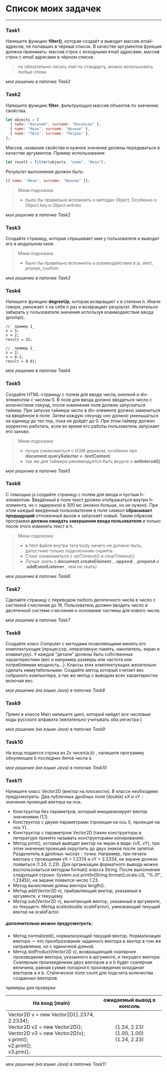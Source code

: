 # Список моих задачек

---

### Task1

Напишите функцию **filter()**, которая создаёт и выводит массив email-адресов, не попавших в чёрный список. В качестве аргументов функция должна принимать: массив строк с исходными email адресами, массив строк с email адресами в чёрном списке.

> не обязательно писать mail по стандарту, можно использовать любые слова

_мое решение в папочке Task2_

### Task2

Напишите функцию **filter**, фильтрующую массив объектов по значению свойства.

```js
let objects = [
  { name: "Василий", surname: "Васильев" },
  { name: "Иван", surname: "Иванов" },
  { name: "Пётр", surname: "Петров" },
];
```

Массив, название свойства и нужное значение должны передаваться в качестве аргументов. Пример использования:

```js
let result = filter(objects, "name", "Иван");
```

Результат выполнения должен быть:

```js
[{ name: "Иван", surname: "Иванов" }];
```

> Мини подсказка:
>
> - было бы правильно вспомнить о методах Object,
>   Особенно о Object.key и Object.entries

_мое решение в папочке Task2_

### Task3

Создайте страницу, которая спрашивает имя у пользователя и выводит его в модальном окне.

> Мини подсказка:
>
> - было бы правильно вспомнить о взаимодействие в js, alert, prompt, confirm

_мое решение в папочке Task3_

### Task4

Напишите функцию **degreeUp**, которая возвращает x в степени n. Иначе говоря, умножает x на себя n раз и возвращает результат. Желательно забирать у пользователя значения используя взаимодействие ввода (prompt).

```
// _пример 1_
n = 5;
x = 2;
result = 32;

// _пример 2_
n = 2;
x = 0.1;
result = 0.01;
```

_мое решение в папочке Task4_

### Task5

Создайте HTML-страницу с полем для ввода числа, кнопкой и div-элементом с числом 0. В поле для ввода должно вводиться число с количеством секунд, после изменения поля должен запускаться таймер. При запуске таймера число в div-элементе должно замениться на введённое в поле. Затем каждую секунду оно должно уменьшаться на единицу до тех пор, пока не дойдёт до 0. При этом таймер должен корректно работать, если во время его работы пользователь запускает его заново.

> Мини подсказка:
>
> - лучше ознакомиться с DOM деревом, особенно про **document.querySelector** и **.textContent**
> - так же для таймера рекомендуется быть вкурсе о **setInterval()**

_мое решение в папочке Task5_

### Task6

С помощью js создайте страницу с полем для ввода и пустым h-элементом. Введённый в поле текст должен отображаться внутри h-элемента, но с задержкой в 300 мс (можно больше, но не нужно). При этом каждый введённый пользователем в поле символ **сбрасывает предыдущий** отложенный вызов и запускает новый. Таким образом программа **должна ожидать завершения ввода пользователя** и только после этого изменять текст в h.

> Мини подсказка:
>
> - в html файле внутри тега body ничего не должно быть, допустимо только подключение скрипта
> - Стоит ознакомиться с setTimeout() и clearTimeout()
> - Лучше знать о **document.createElement** , **.append** , **.prepend** и **.addEventListener** , чем не знать)

_мое решение в папочке Task6_

### Task7

Сделайте страницу с переводом любого десятичного числа в число
с системой счисления до 16. Пользователь должен вводить число в десятичной системе счисления и основание системы для нового числа.

_мое решение в папочке Task7_

### Task8
Cоздайте класс Computer  c  методами позволяющими менять его комплектующие (процессор, оперативную память, накопитель, экран и клавиатуру).
У каждой "детали" должны быть собственные характеристики (вес и например размеры или частота или потребляемая мощность...).
Классы этих комплектующих желательно сделать иммутабельными.
Создайте метод который считает вес собраного компьютера, а так же метод с выводом всех характеристик включая вес.

_мое решение (на языке Java) в папочке Task8_

### Task9
Прямо в классе Main напишите цикл, который найдет все числовые коды русского алфавита (желательно учитывать оба регистра )

_мое решение (на языке Java) в папочке Task9_

### Task10
На вход подается строка из 2х чисел(a,b) , напишите программу обнуляющее b последних битов числа а

_мое решение (на языке Java) в папочке Task10_

### Task11

Напишите класс Vector2D (вектор на плоскости).
В классе необходимо предусмотреть:
Два публичных дробных поля (double) vX и vY - значения проекций вектора на оси.
- Конструктор без параметров, который инициализирует вектор значениями (1,1).
- Конструктор с двумя параметрами (проекция на ось X, проекция на ось Y).
 - Конструктор с параметром Vector2D (такие конструкторы в литературе принято называть конструкторами копирования).
 - Метод print(), который выводит вектор на экран в виде: (vX, vY), при этом значения проекций округлить до двух знаков после запятой. Разделитель в дробных числах - точка. Например, при печати вектора с проекциями vX = 1.2374 и vY = 2.2334, на экране должно появиться (1.24, 2.23).
Для организации форматного вывода можно воспользоваться методом format() класса String. После выполнения следующей строки: System.out.println(String.format(Locale.US, "%.2f", 1.2345)); на экране появится число 1.23.
 - Метод вычисления длины вектора length().
 - Метод add(Vector2D v), прибавляющий вектор, указанный в аргументе, к текущему.
 - Метод sub(Vector2D v), вычитающий вектор, указанный в аргументе, из текущего.
Метод scale(double scaleFactor), умножающий текущий вектор на scaleFactor.

##### дополнительно можно предусмотреть:
 - Метод normalized(), нормализующий текущий вектор. Нормализация вектора — это преобразование заданного вектора в вектор в том же направлении, но с единичной длиной.
 - Метод dotProduct(Vector2D v), возвращающий скалярное произведение вектора, указанного в аргументе, и текущего вектора. Скалярным произведением двух векторов a и b будет скалярная величина, равная сумме попарного произведения координат векторов a и b.
Статическое поле count для подсчета количества созданных векторов.

примеры для проверки

| На вход (main)      | ожидаемый вывод в консоль|
| ------------- |:-------------:|
| Vector2D v = new Vector2D(1.2374, 2.2334); <br /> Vector2D v2 = new Vector2D(); <br />Vector2D v3 = new Vector2D(v);<br />v.print();<br />v2.print();<br />v3.prin();  <br />  |(1.24, 2.23) <br /> (1.00, 1.00) <br /> (1.24, 2.23)||Vector2D vA = new Vector2D(); <br />Vector2D vB = new Vector2D(1.0, 3.0);<br />Vector2D vc = new Vector2D(vB);<br />vA.add(vB);<br />VA.print();<br />vA.sub(vC);<br />VA.print();<br />system.out.print1n(vB.length());<br />vC.scale(2);<br />vC.print();<br /> | (2.00, 4.00)<br />(1.00, 1.00)<br />3.1622776601683795<br />(2.00, 6.00)<br /> | Vector2D vA = new Vector2D(); <br />Vector2D vB = new Vector2D(5.0, 7.0); <br />Vector2D vc = new Vector2D(vB) ;<br />vA.add(vB); <br />VA.print();<br />vA.sub(vC);<br />VA.print();<br />system.out.println(vB.length());<br />vC.scale(1.5);<br />vC.print();<br />vC.normalized() ;<br />System.out.println(vC.Length());<br />vC.scale(2);<br />system.out.println(vA.dotProduct(vB))<br />system.out.println(vA.count) ;<br /> | (6.00 8.00)  <br /> (1.00 1.00) <br />8.602325267<br />(7.50 10.50)<br />1.0<br />12.0<br />3<br />    |


_мое решение (на языке Java) в папочке Task11_
